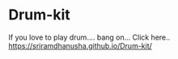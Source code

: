 # Drum-kit

If you love to play drum....
bang on... Click here..
https://sriramdhanusha.github.io/Drum-kit/
